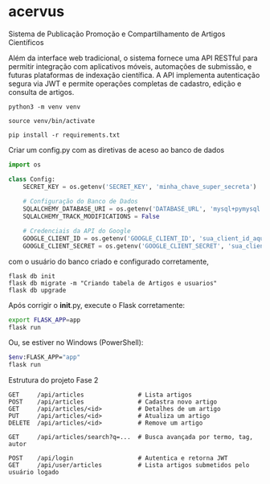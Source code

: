 # acervus
Sistema de Publicação Promoção e Compartilhamento de Artigos Científicos

Além da interface web tradicional, o sistema fornece uma API RESTful para permitir integração com aplicativos móveis, automações de submissão, e futuras plataformas de indexação científica. A API implementa autenticação segura via JWT e permite operações completas de cadastro, edição e consulta de artigos.



```shell
python3 -m venv venv

source venv/bin/activate

pip install -r requirements.txt

 ```


Criar um config.py com as diretivas de aceso ao banco de dados

```py
import os

class Config:
    SECRET_KEY = os.getenv('SECRET_KEY', 'minha_chave_super_secreta')
    
    # Configuração do Banco de Dados
    SQLALCHEMY_DATABASE_URI = os.getenv('DATABASE_URL', 'mysql+pymysql://usuario:senha@localhost/nome_do_banco')
    SQLALCHEMY_TRACK_MODIFICATIONS = False

    # Credenciais da API do Google
    GOOGLE_CLIENT_ID = os.getenv('GOOGLE_CLIENT_ID', 'sua_client_id_aqui')
    GOOGLE_CLIENT_SECRET = os.getenv('GOOGLE_CLIENT_SECRET', 'sua_client_secret_aqui')

```

com o usuário do banco criado e configurado corretamente,

```
flask db init
flask db migrate -m "Criando tabela de Artigos e usuarios"
flask db upgrade

``` 



Após corrigir o __init__.py, execute o Flask corretamente:
```sh
export FLASK_APP=app
flask run
``` 
Ou, se estiver no Windows (PowerShell):

```sh
$env:FLASK_APP="app"
flask run
```

Estrutura do projeto Fase 2


```
GET     /api/articles               # Lista artigos
POST    /api/articles               # Cadastra novo artigo
GET     /api/articles/<id>          # Detalhes de um artigo
PUT     /api/articles/<id>          # Atualiza um artigo
DELETE  /api/articles/<id>          # Remove um artigo

GET     /api/articles/search?q=...  # Busca avançada por termo, tag, autor

POST    /api/login                  # Autentica e retorna JWT
GET     /api/user/articles          # Lista artigos submetidos pelo usuário logado
```



